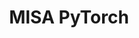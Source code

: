 ---
layout: page
title: MISA PyTorch
description: Multidataset Independent Subspace Analysis
redirect: https://github.com/trendscenter/MISA-pytorch/
importance: 1
category: software
---